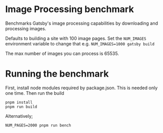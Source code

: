 # Image Processing benchmark

Benchmarks Gatsby's image processing capabilities
by downloading and processing images.

Defaults to building a site with 100 image pages. Set the `NUM_IMAGES` environment variable to change that e.g. `NUM_IMAGES=1000 gatsby build`

The max number of images you can process is 65535.

# Running the benchmark

First, install node modules required by package.json. This is needed only one time. Then run the build

```shell
pnpm install
pnpm run build
```

Alternatively;

```shell
NUM_PAGES=2000 pnpm run bench
```

